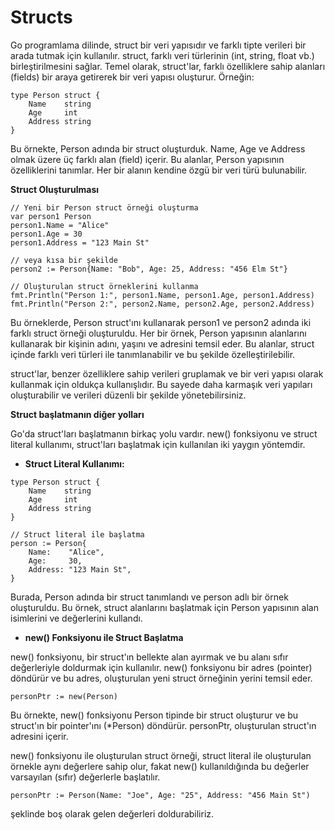 # Structs

Go programlama dilinde, struct bir veri yapısıdır ve farklı tipte verileri bir arada tutmak için kullanılır. struct, farklı veri türlerinin (int, string, float vb.) birleştirilmesini sağlar. Temel olarak, struct'lar, farklı özelliklere sahip alanları (fields) bir araya getirerek bir veri yapısı oluşturur. Örneğin:

```
type Person struct {
    Name    string
    Age     int
    Address string
}
```

Bu örnekte, Person adında bir struct oluşturduk. Name, Age ve Address olmak üzere üç farklı alan (field) içerir. Bu alanlar, Person yapısının özelliklerini tanımlar. Her bir alanın kendine özgü bir veri türü bulunabilir.

**Struct Oluşturulması**

```
// Yeni bir Person struct örneği oluşturma
var person1 Person
person1.Name = "Alice"
person1.Age = 30
person1.Address = "123 Main St"

// veya kısa bir şekilde
person2 := Person{Name: "Bob", Age: 25, Address: "456 Elm St"}

// Oluşturulan struct örneklerini kullanma
fmt.Println("Person 1:", person1.Name, person1.Age, person1.Address)
fmt.Println("Person 2:", person2.Name, person2.Age, person2.Address)
```

Bu örneklerde, Person struct'ını kullanarak person1 ve person2 adında iki farklı struct örneği oluşturuldu. Her bir örnek, Person yapısının alanlarını kullanarak bir kişinin adını, yaşını ve adresini temsil eder. Bu alanlar, struct içinde farklı veri türleri ile tanımlanabilir ve bu şekilde özelleştirilebilir.

struct'lar, benzer özelliklere sahip verileri gruplamak ve bir veri yapısı olarak kullanmak için oldukça kullanışlıdır. Bu sayede daha karmaşık veri yapıları oluşturabilir ve verileri düzenli bir şekilde yönetebilirsiniz.

**Struct başlatmanın diğer yolları**

Go'da struct'ları başlatmanın birkaç yolu vardır. new() fonksiyonu ve struct literal kullanımı, struct'ları başlatmak için kullanılan iki yaygın yöntemdir.

- **Struct Literal Kullanımı:**

```
type Person struct {
    Name    string
    Age     int
    Address string
}

// Struct literal ile başlatma
person := Person{
    Name:    "Alice",
    Age:     30,
    Address: "123 Main St",
}
```

Burada, Person adında bir struct tanımlandı ve person adlı bir örnek oluşturuldu. Bu örnek, struct alanlarını başlatmak için Person yapısının alan isimlerini ve değerlerini kullandı.

- **new() Fonksiyonu ile Struct Başlatma**

new() fonksiyonu, bir struct'ın bellekte alan ayırmak ve bu alanı sıfır değerleriyle doldurmak için kullanılır. new() fonksiyonu bir adres (pointer) döndürür ve bu adres, oluşturulan yeni struct örneğinin yerini temsil eder.

```
personPtr := new(Person)
```

Bu örnekte, new() fonksiyonu Person tipinde bir struct oluşturur ve bu struct'ın bir pointer'ını (*Person) döndürür. personPtr, oluşturulan struct'ın adresini içerir.

new() fonksiyonu ile oluşturulan struct örneği, struct literal ile oluşturulan örnekle aynı değerlere sahip olur, fakat new() kullanıldığında bu değerler varsayılan (sıfır) değerlerle başlatılır.

```
personPtr := Person(Name: "Joe", Age: "25", Address: "456 Main St")
```

şeklinde boş olarak gelen değerleri doldurabiliriz.
